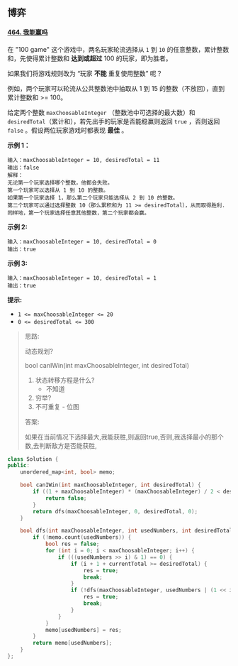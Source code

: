 ## 博弈





#### [464. 我能赢吗](https://leetcode.cn/problems/can-i-win/)



在 "100 game" 这个游戏中，两名玩家轮流选择从 `1` 到 `10` 的任意整数，累计整数和，先使得累计整数和 **达到或超过** 100 的玩家，即为胜者。

如果我们将游戏规则改为 “玩家 **不能** 重复使用整数” 呢？

例如，两个玩家可以轮流从公共整数池中抽取从 1 到 15 的整数（不放回），直到累计整数和 >= 100。

给定两个整数 `maxChoosableInteger` （整数池中可选择的最大数）和 `desiredTotal`（累计和），若先出手的玩家是否能稳赢则返回 `true` ，否则返回 `false` 。假设两位玩家游戏时都表现 **最佳** 。

 

**示例 1：**

```
输入：maxChoosableInteger = 10, desiredTotal = 11
输出：false
解释：
无论第一个玩家选择哪个整数，他都会失败。
第一个玩家可以选择从 1 到 10 的整数。
如果第一个玩家选择 1，那么第二个玩家只能选择从 2 到 10 的整数。
第二个玩家可以通过选择整数 10（那么累积和为 11 >= desiredTotal），从而取得胜利.
同样地，第一个玩家选择任意其他整数，第二个玩家都会赢。
```

**示例 2:**

```
输入：maxChoosableInteger = 10, desiredTotal = 0
输出：true
```

**示例 3:**

```
输入：maxChoosableInteger = 10, desiredTotal = 1
输出：true
```

 

**提示:**

- `1 <= maxChoosableInteger <= 20`
- `0 <= desiredTotal <= 300`



> 思路:
>
> 动态规划?
>
>   bool canIWin(int maxChoosableInteger, int desiredTotal)
>
> 1. 状态转移方程是什么?
>    - 不知道
> 2. 穷举?
> 3. 不可重复 - 位图
>
> 答案:
>
> 如果在当前情况下选择最大,我能获胜,则返回true,否则,我选择最小的那个数,去判断敌方是否能获胜,
>
> 

```cpp
class Solution {
public:
    unordered_map<int, bool> memo;

    bool canIWin(int maxChoosableInteger, int desiredTotal) {
        if ((1 + maxChoosableInteger) * (maxChoosableInteger) / 2 < desiredTotal) {
            return false;
        }
        return dfs(maxChoosableInteger, 0, desiredTotal, 0);
    }

    bool dfs(int maxChoosableInteger, int usedNumbers, int desiredTotal, int currentTotal) {
        if (!memo.count(usedNumbers)) {
            bool res = false;
            for (int i = 0; i < maxChoosableInteger; i++) {
                if (((usedNumbers >> i) & 1) == 0) {
                    if (i + 1 + currentTotal >= desiredTotal) {
                        res = true;
                        break;
                    }
                    if (!dfs(maxChoosableInteger, usedNumbers | (1 << i), desiredTotal, currentTotal + i + 1)) {
                        res = true;
                        break;
                    }
                }
            }
            memo[usedNumbers] = res;
        }
        return memo[usedNumbers];
    }
};
```

